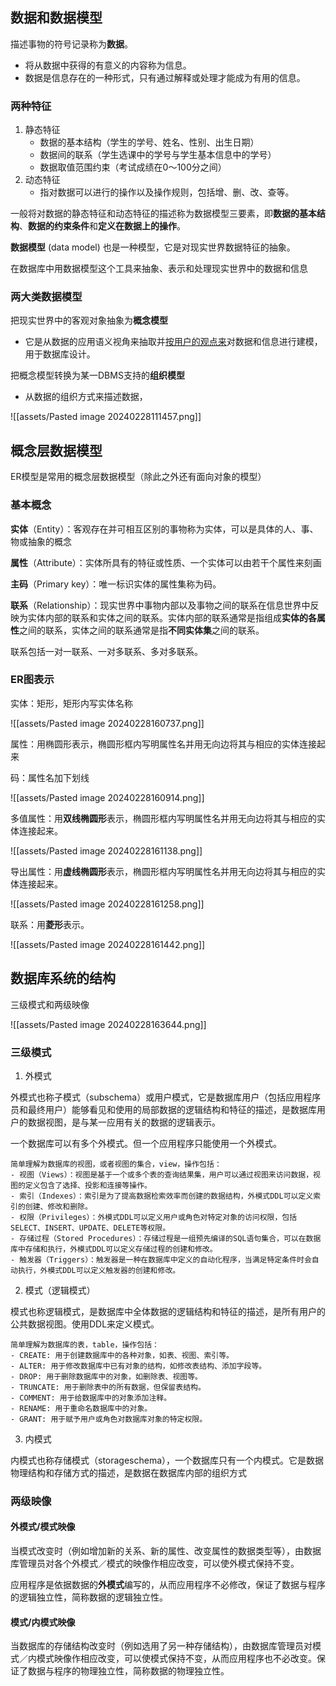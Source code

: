 ## 数据和数据模型

描述事物的符号记录称为**数据**。
- 将从数据中获得的有意义的内容称为信息。
- 数据是信息存在的一种形式，只有通过解释或处理才能成为有用的信息。

### 两种特征

1. 静态特征
	- 数据的基本结构（学生的学号、姓名、性别、出生日期）
	- 数据间的联系（学生选课中的学号与学生基本信息中的学号）
	- 数据取值范围约束（考试成绩在0～100分之间）
2. 动态特征
	- 指对数据可以进行的操作以及操作规则，包括增、删、改、查等。

一般将对数据的静态特征和动态特征的描述称为数据模型三要素，即**数据的基本结构**、**数据的约束条件**和**定义在数据上的操作**。

**数据模型** (data model) 也是一种模型，它是对现实世界数据特征的抽象。

在数据库中用数据模型这个工具来抽象、表示和处理现实世界中的数据和信息

### 两大类数据模型

把现实世界中的客观对象抽象为**概念模型**
- 它是从数据的应用语义视角来抽取并<u>按用户的观点来</u>对数据和信息进行建模，用于数据库设计。

把概念模型转换为某一DBMS支持的**组织模型**
- 从数据的组织方式来描述数据，

![[assets/Pasted image 20240228111457.png]]

## 概念层数据模型

ER模型是常用的概念层数据模型（除此之外还有面向对象的模型）

### 基本概念

**实体**（Entity）：客观存在并可相互区别的事物称为实体，可以是具体的人、事、物或抽象的概念

**属性**（Attribute）：实体所具有的特征或性质、一个实体可以由若干个属性来刻画

**主码**（Primary key）：唯一标识实体的属性集称为码。

**联系**（Relationship）：现实世界中事物内部以及事物之间的联系在信息世界中反映为实体内部的联系和实体之间的联系。实体内部的联系通常是指组成**实体的各属性**之间的联系，实体之间的联系通常是指**不同实体集**之间的联系。

联系包括一对一联系、一对多联系、多对多联系。

### ER图表示

实体：矩形，矩形内写实体名称

![[assets/Pasted image 20240228160737.png]]

属性：用椭圆形表示，椭圆形框内写明属性名并用无向边将其与相应的实体连接起来

码：属性名加下划线

![[assets/Pasted image 20240228160914.png]]

多值属性：用**双线椭圆形**表示，椭圆形框内写明属性名并用无向边将其与相应的实体连接起来。

![[assets/Pasted image 20240228161138.png]]

导出属性：用**虚线椭圆形**表示，椭圆形框内写明属性名并用无向边将其与相应的实体连接起来。

![[assets/Pasted image 20240228161258.png]]

联系：用**菱形**表示。

![[assets/Pasted image 20240228161442.png]]

##  数据库系统的结构

三级模式和两级映像

![[assets/Pasted image 20240228163644.png]]

### 三级模式

1. 外模式

外模式也称子模式（subschema）或用户模式，它是数据库用户（包括应用程序员和最终用户）能够看见和使用的局部数据的逻辑结构和特征的描述，是数据库用户的数据视图，是与某一应用有关的数据的逻辑表示。

一个数据库可以有多个外模式。但一个应用程序只能使用一个外模式。

```ad-tldr
简单理解为数据库的视图，或者视图的集合，view，操作包括：
- 视图（Views）：视图是基于一个或多个表的查询结果集，用户可以通过视图来访问数据，视图的定义包含了选择、投影和连接等操作。
- 索引（Indexes）：索引是为了提高数据检索效率而创建的数据结构，外模式DDL可以定义索引的创建、修改和删除。
- 权限（Privileges）：外模式DDL可以定义用户或角色对特定对象的访问权限，包括SELECT、INSERT、UPDATE、DELETE等权限。
- 存储过程（Stored Procedures）：存储过程是一组预先编译的SQL语句集合，可以在数据库中存储和执行，外模式DDL可以定义存储过程的创建和修改。
- 触发器（Triggers）：触发器是一种在数据库中定义的自动化程序，当满足特定条件时会自动执行，外模式DDL可以定义触发器的创建和修改。
```

2. 模式（逻辑模式）

模式也称逻辑模式，是数据库中全体数据的逻辑结构和特征的描述，是所有用户的公共数据视图。使用DDL来定义模式。

```ad-tldr
简单理解为数据库的表，table，操作包括：
- CREATE: 用于创建数据库中的各种对象，如表、视图、索引等。
- ALTER: 用于修改数据库中已有对象的结构，如修改表结构、添加字段等。
- DROP: 用于删除数据库中的对象，如删除表、视图等。
- TRUNCATE: 用于删除表中的所有数据，但保留表结构。
- COMMENT: 用于给数据库中的对象添加注释。
- RENAME: 用于重命名数据库中的对象。
- GRANT: 用于赋予用户或角色对数据库对象的特定权限。
```

3. 内模式

内模式也称存储模式（storageschema），一个数据库只有一个内模式。它是数据物理结构和存储方式的描述，是数据在数据库内部的组织方式



### 两级映像

#### 外模式/模式映像

当模式改变时（例如增加新的关系、新的属性、改变属性的数据类型等），由数据库管理员对各个外模式／模式的映像作相应改变，可以使外模式保持不变。

应用程序是依据数据的**外模式**编写的，从而应用程序不必修改，保证了数据与程序的逻辑独立性，简称数据的逻辑独立性。

#### 模式/内模式映像

当数据库的存储结构改变时（例如选用了另一种存储结构），由数据库管理员对模式／内模式映像作相应改变，可以使模式保持不变，从而应用程序也不必改变。保证了数据与程序的物理独立性，简称数据的物理独立性。
